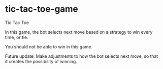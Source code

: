 # tic-tac-toe-game
Tic Tac Toe

In this game, the bot selects next move based on a strategy to win every time, or tie.

You should not be able to win in this game.

Future update:
  Make adjustments to how the bot selects next move, so that it creates the possibility of winning.
